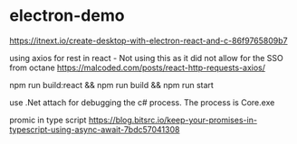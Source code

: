 # electron-demo
https://itnext.io/create-desktop-with-electron-react-and-c-86f9765809b7

using axios for rest in react - Not using this as it did not allow for the SSO from octane
https://malcoded.com/posts/react-http-requests-axios/

npm run build:react && npm run build && npm run start

use .Net attach for debugging the c# process. The process is Core.exe

promic in type script https://blog.bitsrc.io/keep-your-promises-in-typescript-using-async-await-7bdc57041308